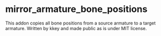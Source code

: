 # mirror_armature_bone_positions

This addon copies all bone positions from a source armature to a target armature.
Written by kkey and made public as is under MIT license.
